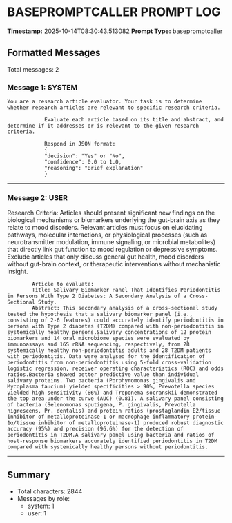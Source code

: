 # BASEPROMPTCALLER PROMPT LOG
**Timestamp:** 2025-10-14T08:30:43.513082
**Prompt Type:** basepromptcaller

## Formatted Messages
Total messages: 2

### Message 1: SYSTEM

```
You are a research article evaluator. Your task is to determine whether research articles are relevant to specific research criteria.

            Evaluate each article based on its title and abstract, and determine if it addresses or is relevant to the given research criteria.

            Respond in JSON format:
            {
            "decision": "Yes" or "No",
            "confidence": 0.0 to 1.0,
            "reasoning": "Brief explanation"
            }
```

---

### Message 2: USER

Research Criteria: Articles should present significant new findings on the biological mechanisms or biomarkers underlying the gut-brain axis as they relate to mood disorders. Relevant articles must focus on elucidating pathways, molecular interactions, or physiological processes (such as neurotransmitter modulation, immune signaling, or microbial metabolites) that directly link gut function to mood regulation or depressive symptoms. Exclude articles that only discuss general gut health, mood disorders without gut-brain context, or therapeutic interventions without mechanistic insight.

            Article to evaluate:
            Title: Salivary Biomarker Panel That Identifies Periodontitis in Persons With Type 2 Diabetes: A Secondary Analysis of a Cross-Sectional Study.
            Abstract: This secondary analysis of a cross-sectional study tested the hypothesis that a salivary biomarker panel (i.e., consisting of 2-6 features) could accurately identify periodontitis in persons with Type 2 diabetes (T2DM) compared with non-periodontitis in systemically healthy persons.Salivary concentrations of 12 protein biomarkers and 14 oral microbiome species were evaluated by immunoassays and 16S rRNA sequencing, respectively, from 28 systemically healthy non-periodontitis adults and 28 T2DM patients with periodontitis. Data were analysed for the identification of periodontitis from non-periodontitis using 5-fold cross-validation logistic regression, receiver operating characteristics (ROC) and odds ratios.Bacteria showed better predictive value than individual salivary proteins. Two bacteria (Porphyromonas gingivalis and Mycoplasma faucium) yielded specificities > 90%, Prevotella species yielded high sensitivity (86%) and Treponema socranskii demonstrated the top area under the curve (AUC) (0.81). A salivary panel consisting of bacteria (Selenomonas sputigena, P. gingivalis, Prevotella nigrescens, Pr. dentalis) and protein ratios (prostaglandin E2/tissue inhibitor of metalloproteinase-1 or macrophage inflammatory protein-1α/tissue inhibitor of metalloproteinase-1) produced robust diagnostic accuracy (95%) and precision (96.6%) for the detection of periodontitis in T2DM.A salivary panel using bacteria and ratios of host-response biomarkers accurately identified periodontitis in T2DM compared with systemically healthy persons without periodontitis.

---

## Summary
- Total characters: 2844
- Messages by role:
  - system: 1
  - user: 1